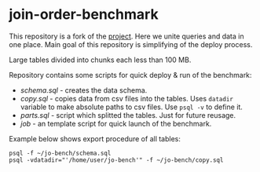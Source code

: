 # join-order-benchmark

This repository is a fork of the [project](https://github.com/gregrahn/join-order-benchmark).
Here we unite queries and data in one place.
Main goal of this repository is simplifying of the deploy process.

Large tables divided into chunks each less than 100 MB.

Repository contains some scripts for quick deploy & run of the benchmark:
* *schema.sql* - creates the data schema.
* *copy.sql* - copies data from csv files into the tables. Uses `datadir` variable to make absolute paths to csv files. Use `psql -v` to define it.
* *parts.sql* - script which splitted the tables. Just for future reusage.
* *job* - an template script for quick launch of the benchmark.

Example below shows export procedure of all tables:

```
psql -f ~/jo-bench/schema.sql
psql -vdatadir="'/home/user/jo-bench'" -f ~/jo-bench/copy.sql
```

